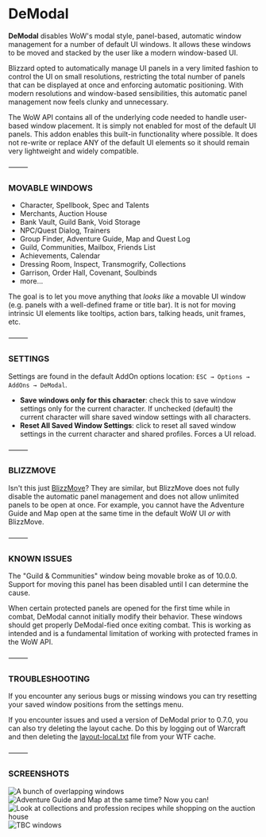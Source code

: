 # DeModal

**DeModal** disables WoW's modal style, panel-based, automatic window management for a number of default UI windows. It allows these windows to be moved and stacked by the user like a modern window-based UI. 

Blizzard opted to automatically manage UI panels in a very limited fashion to control the UI on small resolutions, restricting the total number of panels that can be displayed at once and enforcing automatic positioning. With modern resolutions and window-based sensibilities, this automatic panel management now feels clunky and unnecessary.

The WoW API contains all of the underlying code needed to handle user-based window placement. It is simply not enabled for most of the default UI panels. This addon enables this built-in functionality where possible. It does not re-write or replace ANY of the default UI elements so it should remain very lightweight and widely compatible.

⸻

### MOVABLE WINDOWS
  
  - Character, Spellbook, Spec and Talents
  - Merchants, Auction House
  - Bank Vault, Guild Bank, Void Storage
  - NPC/Quest Dialog, Trainers
  - Group Finder, Adventure Guide, Map and Quest Log
  - Guild, Communities, Mailbox, Friends List
  - Achievements, Calendar
  - Dressing Room, Inspect, Transmogrify, Collections
  - Garrison, Order Hall, Covenant, Soulbinds
  - more...

The goal is to let you move anything that *looks like* a movable UI window (e.g. panels with a well-defined frame or title bar). It is not for moving intrinsic UI elements like tooltips, action bars, talking heads, unit frames, etc.

⸻

### SETTINGS

Settings are found in the default AddOn options location: `ESC → Options → AddOns → DeModal`.

  - **Save windows only for this character**: check this to save window settings only for the current character. If unchecked (default) the current character will share saved window settings with all characters.
  - **Reset All Saved Window Settings**: click to reset all saved window settings in the current character and shared profiles. Forces a UI reload.

⸻

### BLIZZMOVE

Isn't this just [BlizzMove](https://www.curseforge.com/wow/addons/blizzmove)? They are similar, but BlizzMove does not fully disable the automatic panel management and does not allow unlimited panels to be open at once. For example, you cannot have the Adventure Guide and Map open at the same time in the default WoW UI *or* with BlizzMove.

⸻

### KNOWN ISSUES

The "Guild & Communities" window being movable broke as of 10.0.0. Support for moving this panel has been disabled until I can determine the cause.

When certain protected panels are opened for the first time while in combat, DeModal cannot initially modify their behavior. These windows should get properly DeModal-fied once exiting combat. This is working as intended and is a fundamental limitation of working with protected frames in the WoW API.

⸻

### TROUBLESHOOTING

If you encounter any serious bugs or missing windows you can try resetting your saved window positions from the settings menu.

If you encounter issues and used a version of DeModal prior to 0.7.0, you can also try deleting the layout cache. Do this by logging out of Warcraft and then deleting the [layout-local.txt](https://wowpedia.fandom.com/wiki/Layout-local.txt) file from your WTF cache.

⸻

### SCREENSHOTS
![A bunch of overlapping windows](https://github.com/nezroy/DeModal/blob/main/screenshots/lots_of_windows.jpg?raw=true)
![Adventure Guide and Map at the same time? Now you can!](https://github.com/nezroy/DeModal/blob/main/screenshots/adventure_guide_and_map.jpg?raw=true)
![Look at collections and profession recipes while shopping on the auction house](https://github.com/nezroy/DeModal/blob/main/screenshots/collection_profession_auction.jpg?raw=true)
![TBC windows](https://github.com/nezroy/DeModal/blob/main/screenshots/tbc_windows.jpg?raw=true)
